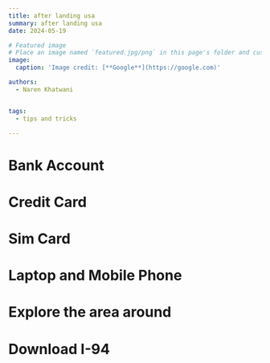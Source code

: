 ```yaml
---
title: after landing usa
summary: after landing usa
date: 2024-05-19

# Featured image
# Place an image named `featured.jpg/png` in this page's folder and customize its options here.
image:
  caption: 'Image credit: [**Google**](https://google.com)'

authors:
  - Naren Khatwani


tags:
  - tips and tricks

---
```

<div style="text-align: justify;">

# Bank Account

# Credit Card

# Sim Card

# Laptop and Mobile Phone

# Explore the area around

# Download I-94


<div>